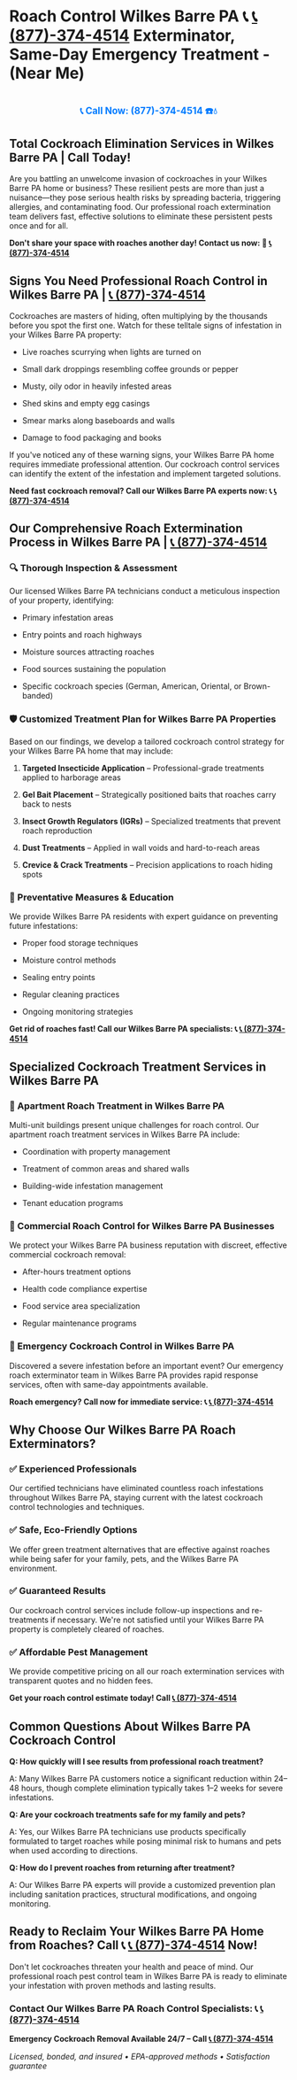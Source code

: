 # Roach Control Wilkes Barre PA 📞 [📞 (877)-374-4514](https://pest-control-4514.netlify.app) Exterminator, Same-Day Emergency Treatment - (Near Me)
# 

<p align="center" style="font-size: 1.2em; font-weight: bold; margin: 20px 0;">
  <a href="https://pest-control-4514.netlify.app" target="_blank" style="color: #007BFF; text-decoration: none;">📞 Call Now: (877)-374-4514 ☎️💧</a>
</p>

## Total Cockroach Elimination Services in Wilkes Barre PA | Call  Today!

Are you battling an unwelcome invasion of cockroaches in your Wilkes Barre PA home or business? These resilient pests are more than just a nuisance—they pose serious health risks by spreading bacteria, triggering allergies, and contaminating food. Our professional roach extermination team delivers fast, effective solutions to eliminate these persistent pests once and for all.

**Don't share your space with roaches another day! Contact us now: 📱 [📞 (877)-374-4514](https://pest-control-4514.netlify.app)**

## Signs You Need Professional Roach Control in Wilkes Barre PA | [📞 (877)-374-4514](https://pest-control-4514.netlify.app)

Cockroaches are masters of hiding, often multiplying by the thousands before you spot the first one. Watch for these telltale signs of infestation in your Wilkes Barre PA property:

- Live roaches scurrying when lights are turned on  

- Small dark droppings resembling coffee grounds or pepper  

- Musty, oily odor in heavily infested areas  

- Shed skins and empty egg casings  

- Smear marks along baseboards and walls  

- Damage to food packaging and books  

If you've noticed any of these warning signs, your Wilkes Barre PA home requires immediate professional attention. Our cockroach control services can identify the extent of the infestation and implement targeted solutions.

**Need fast cockroach removal? Call our Wilkes Barre PA experts now: 📞 [📞 (877)-374-4514](https://pest-control-4514.netlify.app)**

## Our Comprehensive Roach Extermination Process in Wilkes Barre PA | [📞 (877)-374-4514](https://pest-control-4514.netlify.app)

### 🔍 Thorough Inspection & Assessment

Our licensed Wilkes Barre PA technicians conduct a meticulous inspection of your property, identifying:

- Primary infestation areas  

- Entry points and roach highways  

- Moisture sources attracting roaches  

- Food sources sustaining the population  

- Specific cockroach species (German, American, Oriental, or Brown-banded)  

### 🛡️ Customized Treatment Plan for Wilkes Barre PA Properties

Based on our findings, we develop a tailored cockroach control strategy for your Wilkes Barre PA home that may include:

1. **Targeted Insecticide Application** – Professional-grade treatments applied to harborage areas  

2. **Gel Bait Placement** – Strategically positioned baits that roaches carry back to nests  

3. **Insect Growth Regulators (IGRs)** – Specialized treatments that prevent roach reproduction  

4. **Dust Treatments** – Applied in wall voids and hard-to-reach areas  

5. **Crevice & Crack Treatments** – Precision applications to roach hiding spots  

### 🧹 Preventative Measures & Education

We provide Wilkes Barre PA residents with expert guidance on preventing future infestations:

- Proper food storage techniques  

- Moisture control methods  

- Sealing entry points  

- Regular cleaning practices  

- Ongoing monitoring strategies  

**Get rid of roaches fast! Call our Wilkes Barre PA specialists: 📞 [📞 (877)-374-4514](https://pest-control-4514.netlify.app)**

## Specialized Cockroach Treatment Services in Wilkes Barre PA

### 🏢 Apartment Roach Treatment in Wilkes Barre PA

Multi-unit buildings present unique challenges for roach control. Our apartment roach treatment services in Wilkes Barre PA include:

- Coordination with property management  

- Treatment of common areas and shared walls  

- Building-wide infestation management  

- Tenant education programs  

### 🏪 Commercial Roach Control for Wilkes Barre PA Businesses

We protect your Wilkes Barre PA business reputation with discreet, effective commercial cockroach removal:

- After-hours treatment options  

- Health code compliance expertise  

- Food service area specialization  

- Regular maintenance programs  

### 🚨 Emergency Cockroach Control in Wilkes Barre PA

Discovered a severe infestation before an important event? Our emergency roach exterminator team in Wilkes Barre PA provides rapid response services, often with same-day appointments available.

**Roach emergency? Call now for immediate service: 📞 [📞 (877)-374-4514](https://pest-control-4514.netlify.app)**

## Why Choose Our Wilkes Barre PA Roach Exterminators?

### ✅ Experienced Professionals

Our certified technicians have eliminated countless roach infestations throughout Wilkes Barre PA, staying current with the latest cockroach control technologies and techniques.

### ✅ Safe, Eco-Friendly Options

We offer green treatment alternatives that are effective against roaches while being safer for your family, pets, and the Wilkes Barre PA environment.

### ✅ Guaranteed Results

Our cockroach control services include follow-up inspections and re-treatments if necessary. We're not satisfied until your Wilkes Barre PA property is completely cleared of roaches.

### ✅ Affordable Pest Management

We provide competitive pricing on all our roach extermination services with transparent quotes and no hidden fees.

**Get your roach control estimate today! Call [📞 (877)-374-4514](https://pest-control-4514.netlify.app)**

## Common Questions About Wilkes Barre PA Cockroach Control

**Q: How quickly will I see results from professional roach treatment?**  

A: Many Wilkes Barre PA customers notice a significant reduction within 24–48 hours, though complete elimination typically takes 1–2 weeks for severe infestations.

**Q: Are your cockroach treatments safe for my family and pets?**  

A: Yes, our Wilkes Barre PA technicians use products specifically formulated to target roaches while posing minimal risk to humans and pets when used according to directions.

**Q: How do I prevent roaches from returning after treatment?**  

A: Our Wilkes Barre PA experts will provide a customized prevention plan including sanitation practices, structural modifications, and ongoing monitoring.

## Ready to Reclaim Your Wilkes Barre PA Home from Roaches? Call 📞 [📞 (877)-374-4514](https://pest-control-4514.netlify.app) Now!

Don't let cockroaches threaten your health and peace of mind. Our professional roach pest control team in Wilkes Barre PA is ready to eliminate your infestation with proven methods and lasting results.

### Contact Our Wilkes Barre PA Roach Control Specialists: 📞 [📞 (877)-374-4514](https://pest-control-4514.netlify.app)

**Emergency Cockroach Removal Available 24/7 – Call [📞 (877)-374-4514](https://pest-control-4514.netlify.app)**

*Licensed, bonded, and insured • EPA-approved methods • Satisfaction guarantee*
